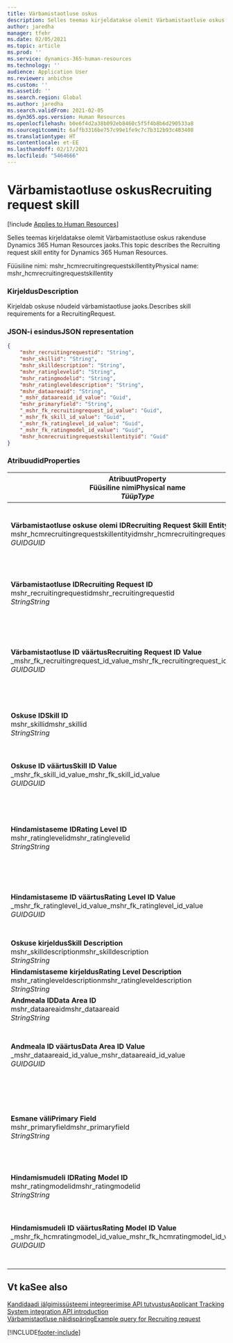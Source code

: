 ```yaml
---
title: Värbamistaotluse oskus
description: Selles teemas kirjeldatakse olemit Värbamistaotluse oskus rakenduse Dynamics 365 Human Resources jaoks.
author: jaredha
manager: tfehr
ms.date: 02/05/2021
ms.topic: article
ms.prod: ''
ms.service: dynamics-365-human-resources
ms.technology: ''
audience: Application User
ms.reviewer: anbichse
ms.custom: ''
ms.assetid: ''
ms.search.region: Global
ms.author: jaredha
ms.search.validFrom: 2021-02-05
ms.dyn365.ops.version: Human Resources
ms.openlocfilehash: b0e6f4d2a38b092eb8460c5f5f4b8b6d290533a8
ms.sourcegitcommit: 6affb3316be757c99e1fe9c7c7b312b93c483408
ms.translationtype: HT
ms.contentlocale: et-EE
ms.lasthandoff: 02/17/2021
ms.locfileid: "5464666"
---
```

# <a name="recruiting-request-skill"></a><span data-ttu-id="f6fc2-103">Värbamistaotluse oskus</span><span class="sxs-lookup"><span data-stu-id="f6fc2-103">Recruiting request skill</span></span>

[!include [Applies to Human Resources](../includes/applies-to-hr.md)]

<span data-ttu-id="f6fc2-104">Selles teemas kirjeldatakse olemit Värbamistaotluse oskus rakenduse Dynamics 365 Human Resources jaoks.</span><span class="sxs-lookup"><span data-stu-id="f6fc2-104">This topic describes the Recruiting request skill entity for Dynamics 365 Human Resources.</span></span>

<span data-ttu-id="f6fc2-105">Füüsiline nimi: mshr_hcmrecruitingrequestskillentity</span><span class="sxs-lookup"><span data-stu-id="f6fc2-105">Physical name: mshr_hcmrecruitingrequestskillentity</span></span>

### <a name="description"></a><span data-ttu-id="f6fc2-106">Kirjeldus</span><span class="sxs-lookup"><span data-stu-id="f6fc2-106">Description</span></span>

<span data-ttu-id="f6fc2-107">Kirjeldab oskuse nõudeid värbamistaotluse jaoks.</span><span class="sxs-lookup"><span data-stu-id="f6fc2-107">Describes skill requirements for a RecruitingRequest.</span></span>

### <a name="json-representation"></a><span data-ttu-id="f6fc2-108">JSON-i esindus</span><span class="sxs-lookup"><span data-stu-id="f6fc2-108">JSON representation</span></span>

```json
{
    "mshr_recruitingrequestid": "String",
    "mshr_skillid": "String",
    "mshr_skilldescription": "String",
    "mshr_ratinglevelid": "String",
    "mshr_ratingmodelid": "String",
    "mshr_ratingleveldescription": "String",
    "mshr_dataareaid": "String",
    "_mshr_dataareaid_id_value": "Guid",
    "mshr_primaryfield": "String",
    "_mshr_fk_recruitingrequest_id_value": "Guid",
    "_mshr_fk_skill_id_value": "Guid",
    "_mshr_fk_ratinglevel_id_value": "Guid",
    "_mshr_fk_ratingmodel_id_value": "Guid",
    "mshr_hcmrecruitingrequestskillentityid": "Guid"
}
```

### <a name="properties"></a><span data-ttu-id="f6fc2-109">Atribuudid</span><span class="sxs-lookup"><span data-stu-id="f6fc2-109">Properties</span></span>

| <span data-ttu-id="f6fc2-110">Atribuut</span><span class="sxs-lookup"><span data-stu-id="f6fc2-110">Property</span></span><br><span data-ttu-id="f6fc2-111">**Füüsiline nimi**</span><span class="sxs-lookup"><span data-stu-id="f6fc2-111">**Physical name**</span></span><br><span data-ttu-id="f6fc2-112">**_Tüüp_**</span><span class="sxs-lookup"><span data-stu-id="f6fc2-112">**_Type_**</span></span> | <span data-ttu-id="f6fc2-113">Kasuta</span><span class="sxs-lookup"><span data-stu-id="f6fc2-113">Use</span></span> | <span data-ttu-id="f6fc2-114">Kirjeldus</span><span class="sxs-lookup"><span data-stu-id="f6fc2-114">Description</span></span> |
| --- | --- | --- |
| <span data-ttu-id="f6fc2-115">**Värbamistaotluse oskuse olemi ID**</span><span class="sxs-lookup"><span data-stu-id="f6fc2-115">**Recruiting Request Skill Entity ID**</span></span><br><span data-ttu-id="f6fc2-116">mshr_hcmrecruitingrequestskillentityid</span><span class="sxs-lookup"><span data-stu-id="f6fc2-116">mshr_hcmrecruitingrequestskillentityid</span></span><br><span data-ttu-id="f6fc2-117">*GUID*</span><span class="sxs-lookup"><span data-stu-id="f6fc2-117">*GUID*</span></span> | <span data-ttu-id="f6fc2-118">Kirjutuskaitstud</span><span class="sxs-lookup"><span data-stu-id="f6fc2-118">Read-only</span></span><br><span data-ttu-id="f6fc2-119">Nõutav</span><span class="sxs-lookup"><span data-stu-id="f6fc2-119">Required</span></span> | <span data-ttu-id="f6fc2-120">Süsteemi loodud kordumatu identifikaator kirjele **Värbamistaotluse oskus**.</span><span class="sxs-lookup"><span data-stu-id="f6fc2-120">System-generated unique identifier for the **Recruiting Request Skill** record.</span></span> |
| <span data-ttu-id="f6fc2-121">**Värbamistaotluse ID**</span><span class="sxs-lookup"><span data-stu-id="f6fc2-121">**Recruiting Request ID**</span></span><br><span data-ttu-id="f6fc2-122">mshr_recruitingrequestid</span><span class="sxs-lookup"><span data-stu-id="f6fc2-122">mshr_recruitingrequestid</span></span><br><span data-ttu-id="f6fc2-123">*String*</span><span class="sxs-lookup"><span data-stu-id="f6fc2-123">*String*</span></span> | <span data-ttu-id="f6fc2-124">Ühekordseks kirjutamiseks</span><span class="sxs-lookup"><span data-stu-id="f6fc2-124">Write-once</span></span><br><span data-ttu-id="f6fc2-125">Nõutav</span><span class="sxs-lookup"><span data-stu-id="f6fc2-125">Required</span></span> | <span data-ttu-id="f6fc2-126">Seotud värbamistaotluse kasutaja loetav kordumatu identifikaator.</span><span class="sxs-lookup"><span data-stu-id="f6fc2-126">The user-readable unique identifier of the associated recruiting request.</span></span> |
| <span data-ttu-id="f6fc2-127">**Värbamistaotluse ID väärtus**</span><span class="sxs-lookup"><span data-stu-id="f6fc2-127">**Recruiting Request ID Value**</span></span><br><span data-ttu-id="f6fc2-128">_mshr_fk_recruitingrequest_id_value</span><span class="sxs-lookup"><span data-stu-id="f6fc2-128">_mshr_fk_recruitingrequest_id_value</span></span><br><span data-ttu-id="f6fc2-129">*GUID*</span><span class="sxs-lookup"><span data-stu-id="f6fc2-129">*GUID*</span></span> | <span data-ttu-id="f6fc2-130">Kirjutuskaitstud</span><span class="sxs-lookup"><span data-stu-id="f6fc2-130">Read-only</span></span><br><span data-ttu-id="f6fc2-131">Nõutav</span><span class="sxs-lookup"><span data-stu-id="f6fc2-131">Required</span></span><br> <span data-ttu-id="f6fc2-132">Võõrvõti: mshr_hcmrecruitingrequestentityid olemist mshr_hcmrecruitingrequestentity</span><span class="sxs-lookup"><span data-stu-id="f6fc2-132">Foreign key: mshr_hcmrecruitingrequestentityid of mshr_hcmrecruitingrequestentity entity</span></span> | <span data-ttu-id="f6fc2-133">Seotud värbamistaotluse süsteemi loodud kordumatu identifikaator.</span><span class="sxs-lookup"><span data-stu-id="f6fc2-133">System-generated unique identifier of the associated recruiting request.</span></span> |
| <span data-ttu-id="f6fc2-134">**Oskuse ID**</span><span class="sxs-lookup"><span data-stu-id="f6fc2-134">**Skill ID**</span></span><br><span data-ttu-id="f6fc2-135">mshr_skillid</span><span class="sxs-lookup"><span data-stu-id="f6fc2-135">mshr_skillid</span></span><br><span data-ttu-id="f6fc2-136">*String*</span><span class="sxs-lookup"><span data-stu-id="f6fc2-136">*String*</span></span><br> | <span data-ttu-id="f6fc2-137">Ühekordseks kirjutamiseks</span><span class="sxs-lookup"><span data-stu-id="f6fc2-137">Write-once</span></span><br><span data-ttu-id="f6fc2-138">Nõutav</span><span class="sxs-lookup"><span data-stu-id="f6fc2-138">Required</span></span> | <span data-ttu-id="f6fc2-139">Vajaliku oskuse kasutaja loetav kordumatu identifikaator.</span><span class="sxs-lookup"><span data-stu-id="f6fc2-139">The user-readable unique identifier of the required skill.</span></span> |
| <span data-ttu-id="f6fc2-140">**Oskuse ID väärtus**</span><span class="sxs-lookup"><span data-stu-id="f6fc2-140">**Skill ID Value**</span></span><br><span data-ttu-id="f6fc2-141">_mshr_fk_skill_id_value</span><span class="sxs-lookup"><span data-stu-id="f6fc2-141">_mshr_fk_skill_id_value</span></span><br><span data-ttu-id="f6fc2-142">*GUID*</span><span class="sxs-lookup"><span data-stu-id="f6fc2-142">*GUID*</span></span> | <span data-ttu-id="f6fc2-143">Kirjutuskaitstud</span><span class="sxs-lookup"><span data-stu-id="f6fc2-143">Read-only</span></span><br><span data-ttu-id="f6fc2-144">Nõutav</span><span class="sxs-lookup"><span data-stu-id="f6fc2-144">Required</span></span><br><span data-ttu-id="f6fc2-145">Võõrvõti: mshr_hcmskillentityid olemist mshr_hcmskillentity</span><span class="sxs-lookup"><span data-stu-id="f6fc2-145">Foreign key: mshr_hcmskillentityid of mshr_hcmskillentity entity</span></span> | <span data-ttu-id="f6fc2-146">Nõutava oskuse süsteemi loodud kordumatu identifikaator.</span><span class="sxs-lookup"><span data-stu-id="f6fc2-146">System-generated unique identifier of the required skill.</span></span> |
| <span data-ttu-id="f6fc2-147">**Hindamistaseme ID**</span><span class="sxs-lookup"><span data-stu-id="f6fc2-147">**Rating Level ID**</span></span><br><span data-ttu-id="f6fc2-148">mshr_ratinglevelid</span><span class="sxs-lookup"><span data-stu-id="f6fc2-148">mshr_ratinglevelid</span></span><br><span data-ttu-id="f6fc2-149">*String*</span><span class="sxs-lookup"><span data-stu-id="f6fc2-149">*String*</span></span> | <span data-ttu-id="f6fc2-150">Ühekordseks kirjutamiseks</span><span class="sxs-lookup"><span data-stu-id="f6fc2-150">Write-once</span></span><br><span data-ttu-id="f6fc2-151">Valikuline</span><span class="sxs-lookup"><span data-stu-id="f6fc2-151">Optional</span></span> | <span data-ttu-id="f6fc2-152">Töö jaoks valitud nõutav oskuste taseme väärtus, mis põhineb oskusele määratud hindamismudelil.</span><span class="sxs-lookup"><span data-stu-id="f6fc2-152">The required skill level value selected for the job, based on the rating model assigned to the skill.</span></span> |
| <span data-ttu-id="f6fc2-153">**Hindamistaseme ID väärtus**</span><span class="sxs-lookup"><span data-stu-id="f6fc2-153">**Rating Level ID Value**</span></span><br><span data-ttu-id="f6fc2-154">_mshr_fk_ratinglevel_id_value</span><span class="sxs-lookup"><span data-stu-id="f6fc2-154">_mshr_fk_ratinglevel_id_value</span></span><br><span data-ttu-id="f6fc2-155">*GUID*</span><span class="sxs-lookup"><span data-stu-id="f6fc2-155">*GUID*</span></span> | <span data-ttu-id="f6fc2-156">Kirjutuskaitstud</span><span class="sxs-lookup"><span data-stu-id="f6fc2-156">Read-only</span></span><br><span data-ttu-id="f6fc2-157">Valikuline</span><span class="sxs-lookup"><span data-stu-id="f6fc2-157">Optional</span></span><br><span data-ttu-id="f6fc2-158">Võõrvõti: mshr_hcmratinglevelentityid olemist mshr_hcmratinglevelentity</span><span class="sxs-lookup"><span data-stu-id="f6fc2-158">Foreign key: mshr_hcmratinglevelentityid of mshr_hcmratinglevelentity entity</span></span> | <span data-ttu-id="f6fc2-159">Taseme süsteemi loodud kordumatu identifikaator.</span><span class="sxs-lookup"><span data-stu-id="f6fc2-159">System-generated unique identifier for the level.</span></span> |
| <span data-ttu-id="f6fc2-160">**Oskuse kirjeldus**</span><span class="sxs-lookup"><span data-stu-id="f6fc2-160">**Skill Description**</span></span><br><span data-ttu-id="f6fc2-161">mshr_skilldescription</span><span class="sxs-lookup"><span data-stu-id="f6fc2-161">mshr_skilldescription</span></span><br><span data-ttu-id="f6fc2-162">*String*</span><span class="sxs-lookup"><span data-stu-id="f6fc2-162">*String*</span></span> | <span data-ttu-id="f6fc2-163">Kirjutuskaitstud</span><span class="sxs-lookup"><span data-stu-id="f6fc2-163">Read-only</span></span><br><span data-ttu-id="f6fc2-164">Nõutav</span><span class="sxs-lookup"><span data-stu-id="f6fc2-164">Required</span></span> | <span data-ttu-id="f6fc2-165">Oskuse kirjeldus.</span><span class="sxs-lookup"><span data-stu-id="f6fc2-165">The skill description.</span></span> |
| <span data-ttu-id="f6fc2-166">**Hindamistaseme kirjeldus**</span><span class="sxs-lookup"><span data-stu-id="f6fc2-166">**Rating Level Description**</span></span><br><span data-ttu-id="f6fc2-167">mshr_ratingleveldescription</span><span class="sxs-lookup"><span data-stu-id="f6fc2-167">mshr_ratingleveldescription</span></span><br><span data-ttu-id="f6fc2-168">*String*</span><span class="sxs-lookup"><span data-stu-id="f6fc2-168">*String*</span></span> | <span data-ttu-id="f6fc2-169">Kirjutuskaitstud</span><span class="sxs-lookup"><span data-stu-id="f6fc2-169">Read-only</span></span><br><span data-ttu-id="f6fc2-170">Valikuline</span><span class="sxs-lookup"><span data-stu-id="f6fc2-170">Optional</span></span> | <span data-ttu-id="f6fc2-171">Valitud oskuse taseme kirjeldus.</span><span class="sxs-lookup"><span data-stu-id="f6fc2-171">The description of the selected skill level.</span></span> |
| <span data-ttu-id="f6fc2-172">**Andmeala ID**</span><span class="sxs-lookup"><span data-stu-id="f6fc2-172">**Data Area ID**</span></span><br><span data-ttu-id="f6fc2-173">mshr_dataareaid</span><span class="sxs-lookup"><span data-stu-id="f6fc2-173">mshr_dataareaid</span></span><br><span data-ttu-id="f6fc2-174">*String*</span><span class="sxs-lookup"><span data-stu-id="f6fc2-174">*String*</span></span> | <span data-ttu-id="f6fc2-175">Loe/kirjuta</span><span class="sxs-lookup"><span data-stu-id="f6fc2-175">Read/write</span></span><br><span data-ttu-id="f6fc2-176">Valikuline</span><span class="sxs-lookup"><span data-stu-id="f6fc2-176">Optional</span></span> | <span data-ttu-id="f6fc2-177">Määratleb juriidilise isiku (ettevõtte).</span><span class="sxs-lookup"><span data-stu-id="f6fc2-177">Specifies the legal entity (company).</span></span> |
| <span data-ttu-id="f6fc2-178">**Andmeala ID väärtus**</span><span class="sxs-lookup"><span data-stu-id="f6fc2-178">**Data Area ID Value**</span></span><br><span data-ttu-id="f6fc2-179">_mshr_dataareaid_id_value</span><span class="sxs-lookup"><span data-stu-id="f6fc2-179">_mshr_dataareaid_id_value</span></span><br><span data-ttu-id="f6fc2-180">*GUID*</span><span class="sxs-lookup"><span data-stu-id="f6fc2-180">*GUID*</span></span> | <span data-ttu-id="f6fc2-181">Kirjutuskaitstud</span><span class="sxs-lookup"><span data-stu-id="f6fc2-181">Read-only</span></span><br><span data-ttu-id="f6fc2-182">Valikuline</span><span class="sxs-lookup"><span data-stu-id="f6fc2-182">Optional</span></span><br><span data-ttu-id="f6fc2-183">Võõrvõti: cdm_companyid olemist cdm_company</span><span class="sxs-lookup"><span data-stu-id="f6fc2-183">Foreign key: cdm_companyid of cdm_company entity</span></span> | <span data-ttu-id="f6fc2-184">Süsteemi loodud GUID-väärtus, mis identifitseerib juriidilise isiku (ettevõtte).</span><span class="sxs-lookup"><span data-stu-id="f6fc2-184">System-generated GUID value identifying the legal entity (company).</span></span> |
| <span data-ttu-id="f6fc2-185">**Esmane väli**</span><span class="sxs-lookup"><span data-stu-id="f6fc2-185">**Primary Field**</span></span><br><span data-ttu-id="f6fc2-186">mshr_primaryfield</span><span class="sxs-lookup"><span data-stu-id="f6fc2-186">mshr_primaryfield</span></span><br><span data-ttu-id="f6fc2-187">*String*</span><span class="sxs-lookup"><span data-stu-id="f6fc2-187">*String*</span></span> | <span data-ttu-id="f6fc2-188">Kirjutuskaitstud</span><span class="sxs-lookup"><span data-stu-id="f6fc2-188">Read-only</span></span><br><span data-ttu-id="f6fc2-189">Nõutav</span><span class="sxs-lookup"><span data-stu-id="f6fc2-189">Required</span></span> | <span data-ttu-id="f6fc2-190">Teise meetodina värbamistaotluse väärtuse ja oskuse ID ühendamine kirje kordumatuks tuvastamiseks.</span><span class="sxs-lookup"><span data-stu-id="f6fc2-190">Concatenation of Recruiting Request value and Skill ID as another method to uniquely identify the record.</span></span> |
| <span data-ttu-id="f6fc2-191">**Hindamismudeli ID**</span><span class="sxs-lookup"><span data-stu-id="f6fc2-191">**Rating Model ID**</span></span><br><span data-ttu-id="f6fc2-192">mshr_ratingmodelid</span><span class="sxs-lookup"><span data-stu-id="f6fc2-192">mshr_ratingmodelid</span></span><br><span data-ttu-id="f6fc2-193">*String*</span><span class="sxs-lookup"><span data-stu-id="f6fc2-193">*String*</span></span> | <span data-ttu-id="f6fc2-194">Loe-kirjuta</span><span class="sxs-lookup"><span data-stu-id="f6fc2-194">Read-write</span></span><br><span data-ttu-id="f6fc2-195">Nõutav</span><span class="sxs-lookup"><span data-stu-id="f6fc2-195">Required</span></span> | <span data-ttu-id="f6fc2-196">Oskuse hindamiseks kasutatav hindamismudel.</span><span class="sxs-lookup"><span data-stu-id="f6fc2-196">The rating model used to rate the skill.</span></span> |
| <span data-ttu-id="f6fc2-197">**Hindamismudeli ID väärtus**</span><span class="sxs-lookup"><span data-stu-id="f6fc2-197">**Rating Model ID Value**</span></span><br><span data-ttu-id="f6fc2-198">_mshr_fk_hcmratingmodel_id_value</span><span class="sxs-lookup"><span data-stu-id="f6fc2-198">_mshr_fk_hcmratingmodel_id_value</span></span><br><span data-ttu-id="f6fc2-199">*GUID*</span><span class="sxs-lookup"><span data-stu-id="f6fc2-199">*GUID*</span></span> | <span data-ttu-id="f6fc2-200">Kirjutuskaitstud</span><span class="sxs-lookup"><span data-stu-id="f6fc2-200">Read-only</span></span><br><span data-ttu-id="f6fc2-201">Nõutav</span><span class="sxs-lookup"><span data-stu-id="f6fc2-201">Required</span></span><br><span data-ttu-id="f6fc2-202">Võõrvõti: mshr_hcmratingmodelentityid olemist mshr_hcmratingmodelentity</span><span class="sxs-lookup"><span data-stu-id="f6fc2-202">Foreign key: mshr_hcmratingmodelentityid of mshr_hcmratingmodelentity entity</span></span> | <span data-ttu-id="f6fc2-203">Süsteemi loodud oskuse hindamiseks kasutatava hindamismudeli kordumatu identifikaator.</span><span class="sxs-lookup"><span data-stu-id="f6fc2-203">System-generated unique identifier of the rating model used to rate the skill.</span></span> |

## <a name="see-also"></a><span data-ttu-id="f6fc2-204">Vt ka</span><span class="sxs-lookup"><span data-stu-id="f6fc2-204">See also</span></span>

[<span data-ttu-id="f6fc2-205">Kandidaadi jälgimissüsteemi integreerimise API tutvustus</span><span class="sxs-lookup"><span data-stu-id="f6fc2-205">Applicant Tracking System integration API introduction</span></span>](hr-admin-integration-ats-api-introduction.md)<br>
[<span data-ttu-id="f6fc2-206">Värbamistaotluse näidispäring</span><span class="sxs-lookup"><span data-stu-id="f6fc2-206">Example query for Recruiting request</span></span>](hr-admin-integration-ats-api-recruiting-request-example-query.md)


[!INCLUDE[footer-include](../includes/footer-banner.md)]